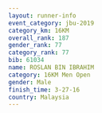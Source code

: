 ```yaml
---
layout: runner-info 
event_category: jbu-2019 
category_km: 16KM  
overall_rank: 187
gender_rank: 77
category_rank: 77
bib: 61034
name: ROSLAN BIN IBRAHIM
category: 16KM Men Open
gender: Male
finish_time: 3-27-16
country: Malaysia
---
```

